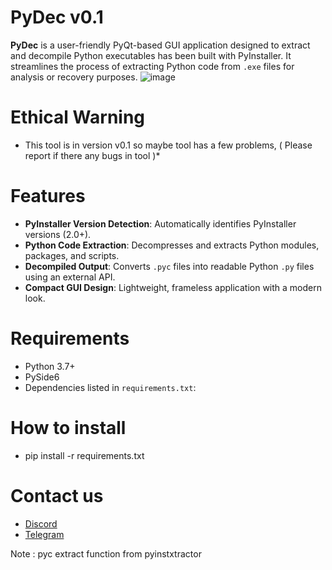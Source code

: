 # PyDec v0.1
**PyDec** is a user-friendly PyQt-based GUI application designed to extract and decompile Python executables has been built with PyInstaller. It streamlines the process of extracting Python code from `.exe` files for analysis or recovery purposes. 
![image](https://github.com/user-attachments/assets/5291d1ff-86a2-47e5-aa9b-21f4904e88fa)

# Ethical Warning
- This tool is in version v0.1 so maybe tool has a few problems, ( Please report if there any bugs in tool )*

# Features
- **PyInstaller Version Detection**: Automatically identifies PyInstaller versions (2.0+).
- **Python Code Extraction**: Decompresses and extracts Python modules, packages, and scripts.
- **Decompiled Output**: Converts `.pyc` files into readable Python `.py` files using an external API.
- **Compact GUI Design**: Lightweight, frameless application with a modern look.

# Requirements
- Python 3.7+
- PySide6
- Dependencies listed in `requirements.txt`:

# How to install 

- pip install -r requirements.txt

# Contact us
- [Discord](https://discord.gg/byt "Discord")
- [Telegram](https://t.me/SecureDevNeTT "Telegram")

Note : pyc extract function from pyinstxtractor 
  

